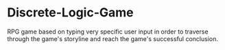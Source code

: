 # Discrete-Logic-Game
RPG game based on typing very specific user input in order to traverse through the game's storyline and reach the game's successful conclusion.
